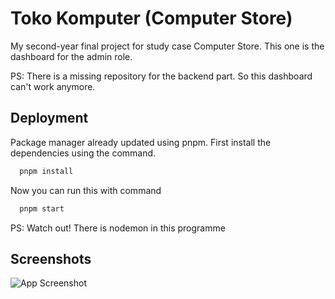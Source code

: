 
# Toko Komputer (Computer Store)

My second-year final project for study case Computer Store. This one is the dashboard for the admin role. 

PS: There is a missing repository for the backend part. So this dashboard can't work anymore. 

## Deployment

Package manager already updated using pnpm. First install the dependencies using the command.

```bash
  pnpm install
```

Now you can run this with command

```bash
  pnpm start
```

PS: Watch out! There is nodemon in this programme

## Screenshots

![App Screenshot](https://drive.google.com/uc?export=view&id=1ZI9aphcKJPD1ozTmk9T9FZywPetxUzJC)

